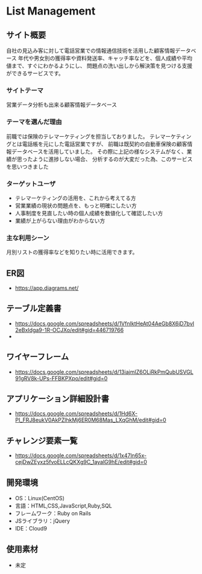 # List Management

## サイト概要
自社の見込み客に対して電話営業での情報通信技術を活用した顧客情報データベース
年代や男女別の獲得率や資料発送率、キャッチ率などを、個人成績や平均値まで、すぐにわかるようにし、
問題点の洗い出しから解決策を見つける支援ができるサービスです。

### サイトテーマ
営業データ分析も出来る顧客情報データベース

### テーマを選んだ理由
前職では保険のテレマーケティングを担当しておりました。
テレマーケティングとは電話帳を元にした電話営業ですが、
前職は既契約の自動車保険の顧客情報データベースを活用していました。
その際に上記の様なシステムがなく、業績が思ったように進捗しない場合、
分析するのが大変だった為、このサービスを思いつきました

### ターゲットユーザ
- テレマーケティングの活用を、これから考えてる方
- 営業業績の現状の問題点を、もっと明確にしたい方
- 人事制度を見直したい時の個人成績を数値化して確認したい方
- 業績が上がらない理由がわからない方

### 主な利用シーン
月別リストの獲得率などを知りたい時に活用できます。

## ER図
- https://app.diagrams.net/

## テーブル定義書
- https://docs.google.com/spreadsheets/d/1VfnIktHeAt04AeGb8X6jD7bvI2eBxIdga9-1R-OCJXo/edit#gid=446719766
-
## ワイヤーフレーム
- https://docs.google.com/spreadsheets/d/13iajmIZ6OLiRkPmQubUSVGL91gRV8k-UPs-FFBKPXpo/edit#gid=0


## アプリケーション詳細設計書
- https://docs.google.com/spreadsheets/d/1Hd6X-PI_FRJ8eukV0AkPZlhkMj6ER0M68Mas_LXqGhM/edit#gid=0

## チャレンジ要素一覧
- https://docs.google.com/spreadsheets/d/1x47ln65x-cejDwZEyxz5fvoELLcQKXg9C_1ayalG9hE/edit#gid=0
## 開発環境
- OS：Linux(CentOS)
- 言語：HTML,CSS,JavaScript,Ruby,SQL
- フレームワーク：Ruby on Rails
- JSライブラリ：jQuery
- IDE：Cloud9

## 使用素材
- 未定